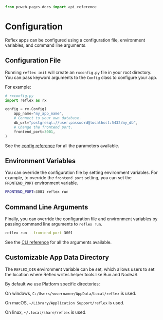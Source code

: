 ```python exec
from pcweb.pages.docs import api_reference
```

# Configuration

Reflex apps can be configured using a configuration file, environment variables, and command line arguments.

## Configuration File

Running `reflex init` will create an `rxconfig.py` file in your root directory.
You can pass keyword arguments to the `Config` class to configure your app.

For example:

```python
# rxconfig.py
import reflex as rx

config = rx.Config(
    app_name="my_app_name",
    # Connect to your own database.
    db_url="postgresql://user:password@localhost:5432/my_db",
    # Change the frontend port.
    frontend_port=3001,
)
```

See the [config reference]({api_reference.config.path}) for all the parameters available.

## Environment Variables

You can override the configuration file by setting environment variables.
For example, to override the `frontend_port` setting, you can set the `FRONTEND_PORT` environment variable.

```bash
FRONTEND_PORT=3001 reflex run
```

## Command Line Arguments

Finally, you can override the configuration file and environment variables by passing command line arguments to `reflex run`.

```bash
reflex run --frontend-port 3001
```

See the [CLI reference]({api_reference.cli.path}) for all the arguments available.

## Customizable App Data Directory

The `REFLEX_DIR` environment variable can be set, which allows users to set the location where Reflex writes helper tools like Bun and NodeJS.

By default we use Platform specific directories:

On windows, `C:/Users/<username>/AppData/Local/reflex` is used.

On macOS, `~/Library/Application Support/reflex` is used.

On linux, `~/.local/share/reflex` is used.
